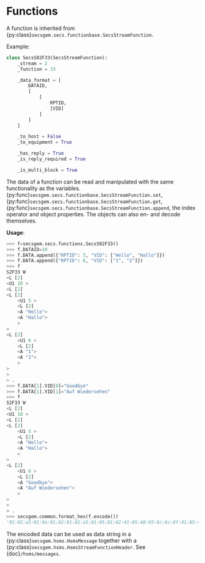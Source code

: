 # Functions

A function is inherited from {py:class}`secsgem.secs.functionbase.SecsStreamFunction`.

Example:

```python
class SecsS02F33(SecsStreamFunction):
    _stream = 2
    _function = 33

    _data_format = [
        DATAID,
        [
            [
                RPTID,
                [VID]
            ]
        ]
    ]

    _to_host = False
    _to_equipment = True

    _has_reply = True
    _is_reply_required = True

    _is_multi_block = True
```

The data of a function can be read and manipulated with the same functionality as the variables.
{py:func}`secsgem.secs.functionbase.SecsStreamFunction.set`, {py:func}`secsgem.secs.functionbase.SecsStreamFunction.get`, {py:func}`secsgem.secs.functionbase.SecsStreamFunction.append`, the index operator and object properties.
The objects can also en- and decode themselves.

**Usage**:

```python
>>> f=secsgem.secs.functions.SecsS02F33()
>>> f.DATAID=10
>>> f.DATA.append({"RPTID": 5, "VID": ["Hello", "Hallo"]})
>>> f.DATA.append({"RPTID": 6, "VID": ["1", "2"]})
>>> f
S2F33 W
<L [2]
<U1 10 >
<L [2]
<L [2]
    <U1 5 >
    <L [2]
    <A "Hello">
    <A "Hallo">
    >
>
<L [2]
    <U1 6 >
    <L [2]
    <A "1">
    <A "2">
    >
>
>
> .
>>> f.DATA[1].VID[0]="Goodbye"
>>> f.DATA[1].VID[1]="Auf Wiedersehen"
>>> f
S2F33 W
<L [2]
<U1 10 >
<L [2]
<L [2]
    <U1 5 >
    <L [2]
    <A "Hello">
    <A "Hallo">
    >
>
<L [2]
    <U1 6 >
    <L [2]
    <A "Goodbye">
    <A "Auf Wiedersehen">
    >
>
>
> .
>>> secsgem.common.format_hex(f.encode())
'01:02:a5:01:0a:01:02:01:02:a5:01:05:01:02:41:05:48:65:6c:6c:6f:41:05:48:61:6c:6c:6f:01:02:a5:01:06:01:02:41:07:47:6f:6f:64:62:79:65:41:0f:41:75:66:20:57:69:65:64:65:72:73:65:68:65:6e'
```

The encoded data can be used as data string in a {py:class}`secsgem.hsms.HsmsMessage` together with a {py:class}`secsgem.hsms.HsmsStreamFunctionHeader`.
See {doc}`/hsms/messages`.
